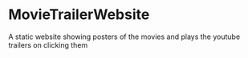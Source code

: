 # MovieTrailerWebsite
A static website showing posters of the movies and plays the youtube trailers on clicking them
